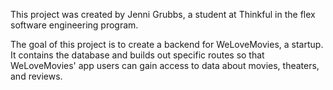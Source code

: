 This project was created by Jenni Grubbs, a student at Thinkful in the flex software engineering program.

The goal of this project is to create a backend for WeLoveMovies, a startup. It contains the database and builds out specific routes so that WeLoveMovies' app users can gain access to data about movies, theaters, and reviews.